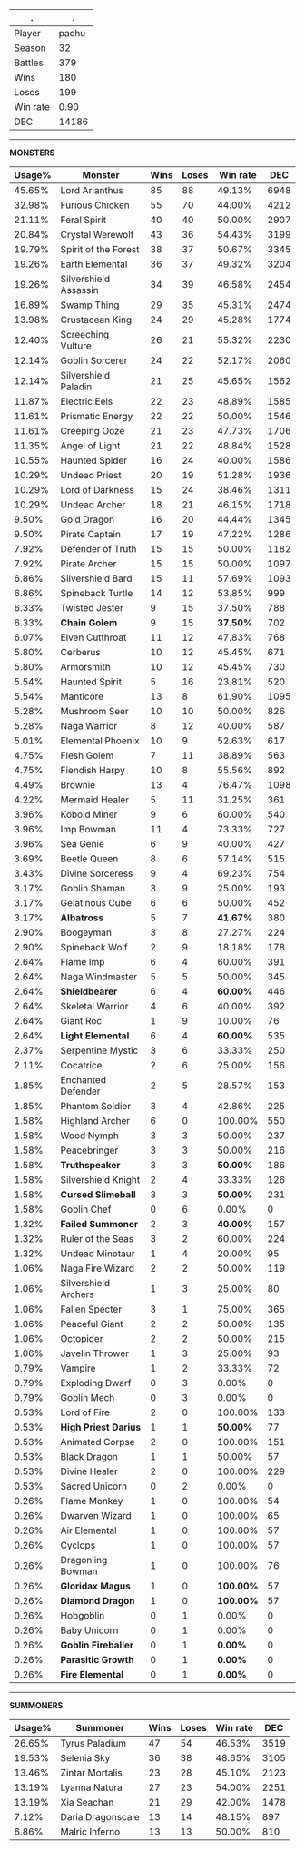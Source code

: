 .|.
|-|-
Player|pachu
Season|32
Battles|379
Wins|180
Loses|199
Win rate|0.90
DEC|14186

---
**MONSTERS**

Usage%|Monster|Wins|Loses|Win rate|DEC|
-|-|-|-|-|-|
45.65%|Lord Arianthus|85|88|49.13%|6948|
32.98%|Furious Chicken|55|70|44.00%|4212|
21.11%|Feral Spirit|40|40|50.00%|2907|
20.84%|Crystal Werewolf|43|36|54.43%|3199|
19.79%|Spirit of the Forest|38|37|50.67%|3345|
19.26%|Earth Elemental|36|37|49.32%|3204|
19.26%|Silvershield Assassin|34|39|46.58%|2454|
16.89%|Swamp Thing|29|35|45.31%|2474|
13.98%|Crustacean King|24|29|45.28%|1774|
12.40%|Screeching Vulture|26|21|55.32%|2230|
12.14%|Goblin Sorcerer|24|22|52.17%|2060|
12.14%|Silvershield Paladin|21|25|45.65%|1562|
11.87%|Electric Eels|22|23|48.89%|1585|
11.61%|Prismatic Energy|22|22|50.00%|1546|
11.61%|Creeping Ooze|21|23|47.73%|1706|
11.35%|Angel of Light|21|22|48.84%|1528|
10.55%|Haunted Spider|16|24|40.00%|1586|
10.29%|Undead Priest|20|19|51.28%|1936|
10.29%|Lord of Darkness|15|24|38.46%|1311|
10.29%|Undead Archer|18|21|46.15%|1718|
9.50%|Gold Dragon|16|20|44.44%|1345|
9.50%|Pirate Captain|17|19|47.22%|1286|
7.92%|Defender of Truth|15|15|50.00%|1182|
7.92%|Pirate Archer|15|15|50.00%|1097|
6.86%|Silvershield Bard|15|11|57.69%|1093|
6.86%|Spineback Turtle|14|12|53.85%|999|
6.33%|Twisted Jester|9|15|37.50%|788|
6.33%|**Chain Golem**|9|15|**37.50%**|702|
6.07%|Elven Cutthroat|11|12|47.83%|768|
5.80%|Cerberus|10|12|45.45%|671|
5.80%|Armorsmith|10|12|45.45%|730|
5.54%|Haunted Spirit|5|16|23.81%|520|
5.54%|Manticore|13|8|61.90%|1095|
5.28%|Mushroom Seer|10|10|50.00%|826|
5.28%|Naga Warrior|8|12|40.00%|587|
5.01%|Elemental Phoenix|10|9|52.63%|617|
4.75%|Flesh Golem|7|11|38.89%|563|
4.75%|Fiendish Harpy|10|8|55.56%|892|
4.49%|Brownie|13|4|76.47%|1098|
4.22%|Mermaid Healer|5|11|31.25%|361|
3.96%|Kobold Miner|9|6|60.00%|540|
3.96%|Imp Bowman|11|4|73.33%|727|
3.96%|Sea Genie|6|9|40.00%|427|
3.69%|Beetle Queen|8|6|57.14%|515|
3.43%|Divine Sorceress|9|4|69.23%|754|
3.17%|Goblin Shaman|3|9|25.00%|193|
3.17%|Gelatinous Cube|6|6|50.00%|452|
3.17%|**Albatross**|5|7|**41.67%**|380|
2.90%|Boogeyman|3|8|27.27%|224|
2.90%|Spineback Wolf|2|9|18.18%|178|
2.64%|Flame Imp|6|4|60.00%|391|
2.64%|Naga Windmaster|5|5|50.00%|345|
2.64%|**Shieldbearer**|6|4|**60.00%**|446|
2.64%|Skeletal Warrior|4|6|40.00%|392|
2.64%|Giant Roc|1|9|10.00%|76|
2.64%|**Light Elemental**|6|4|**60.00%**|535|
2.37%|Serpentine Mystic|3|6|33.33%|250|
2.11%|Cocatrice|2|6|25.00%|156|
1.85%|Enchanted Defender|2|5|28.57%|153|
1.85%|Phantom Soldier|3|4|42.86%|225|
1.58%|Highland Archer|6|0|100.00%|550|
1.58%|Wood Nymph|3|3|50.00%|237|
1.58%|Peacebringer|3|3|50.00%|216|
1.58%|**Truthspeaker**|3|3|**50.00%**|186|
1.58%|Silvershield Knight|2|4|33.33%|126|
1.58%|**Cursed Slimeball**|3|3|**50.00%**|231|
1.58%|Goblin Chef|0|6|0.00%|0|
1.32%|**Failed Summoner**|2|3|**40.00%**|157|
1.32%|Ruler of the Seas|3|2|60.00%|224|
1.32%|Undead Minotaur|1|4|20.00%|95|
1.06%|Naga Fire Wizard|2|2|50.00%|119|
1.06%|Silvershield Archers|1|3|25.00%|80|
1.06%|Fallen Specter|3|1|75.00%|365|
1.06%|Peaceful Giant|2|2|50.00%|135|
1.06%|Octopider|2|2|50.00%|215|
1.06%|Javelin Thrower|1|3|25.00%|93|
0.79%|Vampire|1|2|33.33%|72|
0.79%|Exploding Dwarf|0|3|0.00%|0|
0.79%|Goblin Mech|0|3|0.00%|0|
0.53%|Lord of Fire|2|0|100.00%|133|
0.53%|**High Priest Darius**|1|1|**50.00%**|77|
0.53%|Animated Corpse|2|0|100.00%|151|
0.53%|Black Dragon|1|1|50.00%|57|
0.53%|Divine Healer|2|0|100.00%|229|
0.53%|Sacred Unicorn|0|2|0.00%|0|
0.26%|Flame Monkey|1|0|100.00%|54|
0.26%|Dwarven Wizard|1|0|100.00%|65|
0.26%|Air Elemental|1|0|100.00%|57|
0.26%|Cyclops|1|0|100.00%|57|
0.26%|Dragonling Bowman|1|0|100.00%|76|
0.26%|**Gloridax Magus**|1|0|**100.00%**|57|
0.26%|**Diamond Dragon**|1|0|**100.00%**|57|
0.26%|Hobgoblin|0|1|0.00%|0|
0.26%|Baby Unicorn|0|1|0.00%|0|
0.26%|**Goblin Fireballer**|0|1|**0.00%**|0|
0.26%|**Parasitic Growth**|0|1|**0.00%**|0|
0.26%|**Fire Elemental**|0|1|**0.00%**|0|

---
**SUMMONERS**

Usage%|Summoner|Wins|Loses|Win rate|DEC|
-|-|-|-|-|-|
26.65%|Tyrus Paladium|47|54|46.53%|3519|
19.53%|Selenia Sky|36|38|48.65%|3105|
13.46%|Zintar Mortalis|23|28|45.10%|2123|
13.19%|Lyanna Natura|27|23|54.00%|2251|
13.19%|Xia Seachan|21|29|42.00%|1478|
7.12%|Daria Dragonscale|13|14|48.15%|897|
6.86%|Malric Inferno|13|13|50.00%|810|
